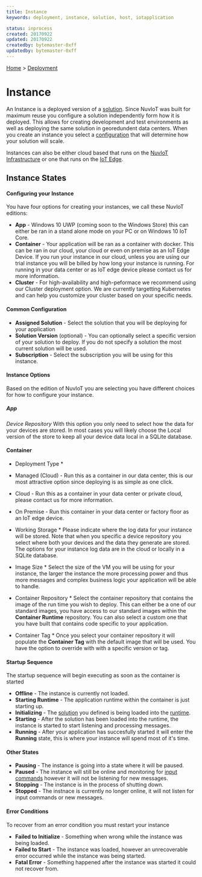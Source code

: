 ```yaml
---
title: Instance
keywords: deployment, instance, solution, host, iotapplication

status: inprocess
created: 20170922
updated: 20170922
createdby: bytemaster-0xff
updatedby: bytemaster-0xff
---
```

[Home](../Index.md) > [Deployment](Index.md)

# Instance

An Instance is a deployed version of a [solution](Solution.md).  Since NuvIoT was built for maximum reuse you configure a solution
independently form how it is deployed.  This allows for creating development and test environments as well as deploying the same
solution in georedundent data centers. When you create an instance you select a [configuration](Configuration.md) that will determine 
how your solution will scale.

Instances can also be either cloud based that runs on the [NuvIoT Infrastructure](NuvIoTInfrastructure.md) or one 
that runs on the [IoT Edge](EdgeTechnology.md). 

## Instance States

#### Configuring your Instance
You have four options for creating your instances, we call these NuvIoT editions:
* **App** - Windows 10 UWP (coming soon to the Windows Store) this can either be ran in a stand alone mode on your PC or on Windows 10 IoT Core.
* **Container** - Your application will be ran as a container with docker.  This can be ran in our cloud, your cloud or even on premise as an IoT Edge Device.  If you run your instance in our cloud, unless you are using our trial instance you will be billed by how long your instance is running.  For running in your data center or as IoT edge device please contact us for more information.
* **Cluster** - For high-availability and high-peformace we recommend using our Cluster deployment option.  We are currently targetting Kubernetes and can help you customize your cluster based on your specific needs.

#### Common Configuration
* **Assigned Solution** - Select the solution that you will be deploying for your application
* **Solution Version** (optional) - You can optionally select a specific version of your solution to deploy.  If you do not specify a solution the most current solution will be used.
* **Subscription** - Select the subscription you will be using for this instance.

#### Instance Options 
Based on the edition of NuvIoT you are selecting you have different choices for how to configure your instance.
##### App
*Device Repository*
With this option you only need to select how the data for your devices are stored.  In most cases you will likely choose the Local version of the store to keep all your device data local in a SQLite database.

#### Container
* Deployment Type *
* Managed (Cloud) - Run this as a container in our data center, this is our most attractive option since deploying is as simple as one click.
* Cloud - Run this as a container in your data center or private cloud, please contact us for more information.
* On Premise - Run this container in your data center or factory floor as an IoT edge device.

* Working Storage *
Please indicate where the log data for your instance will be stored.  Note that when you specific a device repository you select where both your devices and the data they generate are stored.  The options for your instance log data are in the cloud or locally in a SQLite database.

* Image Size *
Select the size of the VM you will be using for your instance, the larger the instance the more processing power and thus more messages and complex business logic your application will be able to handle.

* Container Repository *
Select the container repository that contains the image of the run time you wish to deploy.  This can either be a one of our standard images, you have access to our standard images within the **Container Runtime** repository.  You can also select a custom one that you have built that contains code specific to your application.

* Container Tag *
Once you select your container repository it will populate the **Container Tag** with the default image that will be used.  You have the option to override with with a specific version or tag.

#### Startup Sequence
The startup sequence will begin executing as soon as the container is started

* **Offline** - The instance is currently not loaded.
* **Starting Runtime** - The application runtime within the container is just starting up.
* **Initializing** - The [solution](Solution.md) you defined is being loaded into the [runtime](Runtime.md).
* **Starting** - After the solution has been loaded into the runtime, the instance is started to start listening and processing messages.
* **Running** - After your application has succesfully started it will enter the **Running** state, this is where your instance will spend most of it's time.

#### Other States
* **Pausing** - The instance is going into a state where it will be paused.
* **Paused** - The instance will still be online and monitoring for [input commands](../Workflows/InputCommands.md) however it will not be listening for new messages.
* **Stopping** - The instance is in the process of shutting down.
* **Stopped** - The instnace is currently no longer online, it will not listen for input commands or new messages.


#### Error Conditions
To recover from an error condition you must restart your instance 

* **Failed to Initialize** - Something when wrong while the instance was being loaded.
* **Failed to Start** - The instance was loaded, however an unrecoverable error occurred while the instance was being started.
* **Fatal Error** - Something happened after the instance was started it could not recover from.
